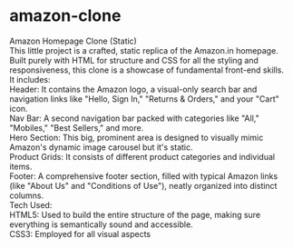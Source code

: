 # amazon-clone
Amazon Homepage Clone (Static)
<br>
This little project is a crafted, static replica of the Amazon.in homepage. Built purely with HTML for structure and CSS for all the styling and responsiveness, this clone is a showcase of fundamental front-end skills.
<br>
It includes:
<br>
Header: It contains the Amazon logo, a visual-only search bar and navigation links like "Hello, Sign In," "Returns & Orders," and your "Cart" icon.
<br>
Nav Bar: A second navigation bar packed with categories like "All," "Mobiles," "Best Sellers," and more.
<br>
Hero Section: This big, prominent area is designed to visually mimic Amazon's dynamic image carousel but it's static.
<br>
Product Grids: It consists of different product categories and individual items.
<br>
Footer: A comprehensive footer section, filled with typical Amazon links (like "About Us" and "Conditions of Use"), neatly organized into distinct columns.
<br>
Tech Used:
<br>
HTML5: Used to build the entire structure of the page, making sure everything is semantically sound and accessible.
<br>
CSS3: Employed for all visual aspects
